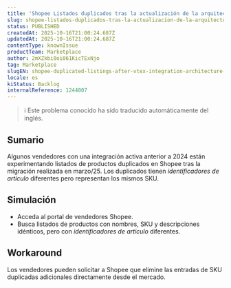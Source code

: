 ```yaml
---
title: 'Shopee Listados duplicados tras la actualización de la arquitectura de integración VTEX'
slug: shopee-listados-duplicados-tras-la-actualizacion-de-la-arquitectura-de-integracion-vtex
status: PUBLISHED
createdAt: 2025-10-16T21:00:24.687Z
updatedAt: 2025-10-16T21:00:24.687Z
contentType: knownIssue
productTeam: Marketplace
author: 2mXZkbi0oi061KicTExNjo
tag: Marketplace
slugEN: shopee-duplicated-listings-after-vtex-integration-architecture-updates
locale: es
kiStatus: Backlog
internalReference: 1244807
---
```


>ℹ️ Este problema conocido ha sido traducido automáticamente del inglés.

## Sumario


Algunos vendedores con una integración activa anterior a 2024 están experimentando listados de productos duplicados en Shopee tras la migración realizada en marzo/25. Los duplicados tienen _identificadores de artículo_ diferentes pero representan los mismos SKU.



## Simulación



- Acceda al portal de vendedores Shopee.
- Busca listados de productos con nombres, SKU y descripciones idénticos, pero con _identificadores de artículo_ diferentes.

## Workaround


Los vendedores pueden solicitar a Shopee que elimine las entradas de SKU duplicadas adicionales directamente desde el mercado.



